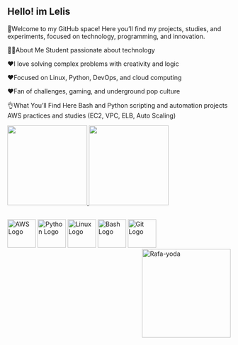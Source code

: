 ## Hello! im Lelis


🤗Welcome to my GitHub space! Here you’ll find my projects, studies, and experiments, focused on technology, programming, and innovation.

👩‍💻About Me
Student passionate about technology

❤I love solving complex problems with creativity and logic

❤Focused on Linux, Python, DevOps, and cloud computing

❤Fan of challenges, gaming, and underground pop culture

👌What You’ll Find Here
Bash and Python scripting and automation projects
AWS practices and studies (EC2, VPC, ELB, Auto Scaling)

<Div>
  <a href="https://github.com/milenilelis">
    <img height="180px" src="https://github-readme-stats.vercel.app/api?username=lelis-devops&show_icons=true&count_private=true" />
  </a>
  <img height="180px" src="https://github-readme-stats.vercel.app/api/top-langs/?username=lelis-devops&layout=compact&langs_count=16&theme=" />
</Div>

##

<div style="display: inline_block">


 
   
<img src="https://upload.wikimedia.org/wikipedia/commons/9/93/Amazon_Web_Services_Logo.svg" alt="AWS Logo" width="64" />

<!-- Python -->
<img src="https://cdn.jsdelivr.net/gh/devicons/devicon/icons/python/python-original.svg" alt="Python Logo" width="64" />

<!-- Linux -->
<img src="https://cdn.jsdelivr.net/gh/devicons/devicon/icons/linux/linux-original.svg" alt="Linux Logo" width="64" />

<!-- Bash -->
<img src="https://cdn.jsdelivr.net/gh/devicons/devicon/icons/bash/bash-original.svg" alt="Bash Logo" width="64" />



<!-- Git -->
<img src="https://cdn.jsdelivr.net/gh/devicons/devicon/icons/git/git-original.svg" alt="Git Logo" width="64" />


<img align="right" height="200" width="200" align="left" alt="Rafa-yoda" src="https://cdn.picrew.me/shareImg/org/202508/338224_k49VuMHy.png" />
          

          

  </div>
